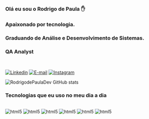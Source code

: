 ### Olá eu sou o Rodrigo de Paula ✋

### Apaixonado por tecnologia.
### Graduando de Análise e Desenvolvimento de Sistemas.
### QA Analyst
<br>

[![Linkedin](https://img.shields.io/badge/LinkedIn-0077B5?style=for-the-badge&logo=linkedin&logoColor=white)](https://www.linkedin.com/in/rodrigo-de-paula-rodrigues-53b450211/)
[![E-mail](https://img.shields.io/badge/Gmail-D14836?style=for-the-badge&logo=gmail&logoColor=white)](rodrigodepauladev@gmail.com)
[![Instagram](https://img.shields.io/badge/Instagram-E4405F?style=for-the-badge&logo=instagram&logoColor=white)](https://www.instagram.com/devdepaula/)

![RodrigodePaulaDev GitHub stats](https://github-readme-stats.vercel.app/api?username=RodrigodePaulaDev&show_icons=true&theme=onedark)

### Tecnologias que eu uso no meu dia a dia
<div style="display: inline_block"><br/>
<img allign="center" alt="html5" src="https://img.shields.io/badge/HTML5-E34F26?style=for-the-badge&logo=html5&logoColor=white">
<img allign="center" alt="html5" src="https://img.shields.io/badge/HTML5-E34F26?style=for-the-badge&logo=html5&logoColor=white">
<img allign="center" alt="html5" src="https://img.shields.io/badge/HTML5-E34F26?style=for-the-badge&logo=html5&logoColor=white">
  
<img allign="center" alt="html5" src="https://img.shields.io/badge/HTML5-E34F26?style=for-the-badge&logo=html5&logoColor=white">
<img allign="center" alt="html5" src="https://img.shields.io/badge/CSS3-1572B6?style=for-the-badge&logo=css3&logoColor=white">
<img allign="center" alt="html5" src="https://img.shields.io/badge/JavaScript-F7DF1E?style=for-the-badge&logo=javascript&logoColor=black">
</div><br>

